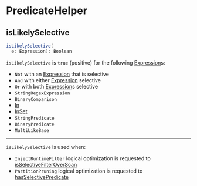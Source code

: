 # PredicateHelper

## <span id="isLikelySelective"> isLikelySelective

```scala
isLikelySelective(
  e: Expression): Boolean
```

`isLikelySelective` is `true` (positive) for the following [Expression](expressions/Expression.md)s:

* `Not` with an [Expression](expressions/Expression.md) that is selective
* `And` with either [Expression](expressions/Expression.md) selective
* `Or` with both [Expression](expressions/Expression.md)s selective
* `StringRegexExpression`
* `BinaryComparison`
* [In](expressions/In.md)
* [InSet](expressions/InSet.md)
* `StringPredicate`
* `BinaryPredicate`
* `MultiLikeBase`

---

`isLikelySelective` is used when:

* `InjectRuntimeFilter` logical optimization is requested to [isSelectiveFilterOverScan](logical-optimizations/InjectRuntimeFilter.md#isSelectiveFilterOverScan)
* `PartitionPruning` logical optimization is requested to [hasSelectivePredicate](logical-optimizations/PartitionPruning.md#hasSelectivePredicate)

<!---
## Review Me

`PredicateHelper` defines the <<methods, methods>> that are used to work with predicates (mainly).

=== [[splitConjunctivePredicates]] Splitting Conjunctive Predicates -- `splitConjunctivePredicates` Method

[source, scala]
----
splitConjunctivePredicates(condition: Expression): Seq[Expression]
----

`splitConjunctivePredicates` takes the input condition expressions/Expression.md[expression] and splits it to two expressions if they are children of a `And` binary expression.

`splitConjunctivePredicates` splits the child expressions recursively down the child expressions until no conjunctive `And` binary expressions exist.

=== [[canEvaluateWithinJoin]] `canEvaluateWithinJoin` Method

[source, scala]
----
canEvaluateWithinJoin(expr: Expression): Boolean
----

`canEvaluateWithinJoin` indicates whether a expressions/Expression.md[Catalyst expression] _can be evaluated within a join_, i.e. when one of the following conditions holds:

* Expression is expressions/Expression.md#deterministic[deterministic]

* Expression is not [Unevaluable](expressions/Unevaluable.md), `ListQuery` or `Exists`

* Expression is a `SubqueryExpression` with no child expressions

* Expression is a `AttributeReference`

* Any expression with child expressions that meet one of the above conditions

[NOTE]
====
`canEvaluateWithinJoin` is used when:

* `PushPredicateThroughJoin` logical optimization rule is PushPredicateThroughJoin.md#apply[executed]

* `ReorderJoin` logical optimization rule does ReorderJoin.md#createOrderedJoin[createOrderedJoin]
====
-->
